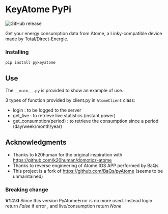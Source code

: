 # KeyAtome PyPi
![GitHub release](https://img.shields.io/github/release/jugla/pyKeyAtome)

Get your energy consumption data from Atome, a Linky-compatible device made by Total/Direct-Energie.

### Installing
```
pip install pykeyatome
```

## Use
The `__main__.py` is provided to show an example of use.

3 types of function provided by client.py in `AtomeClient` class:
- login : to be logged to the server
- get_live : to retrieve live statistics (instant power)
- get_consumption(period) : to retrieve the consumption since a period (day/week/month/year)

## Acknowledgments
* Thanks to k20human for the original inspiration with https://github.com/k20human/domoticz-atome
* Thanks to reverse engineering of Atome IOS APP performed by BaQs.
* This project is a fork of https://github.com/BaQs/pyAtome (seems to be unmaintained)

### Breaking change
**V1.2.0** Since this version PyAtomeError is no more used. Instead login return *False* if error , and live/consumption return *None*
